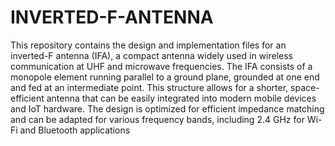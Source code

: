# INVERTED-F-ANTENNA
This repository contains the design and implementation files for an inverted-F antenna (IFA), a compact antenna widely used in wireless communication at UHF and microwave frequencies. The IFA consists of a monopole element running parallel to a ground plane, grounded at one end and fed at an intermediate point. This structure allows for a shorter, space-efficient antenna that can be easily integrated into modern mobile devices and IoT hardware. The design is optimized for efficient impedance matching and can be adapted for various frequency bands, including 2.4 GHz for Wi-Fi and Bluetooth applications
